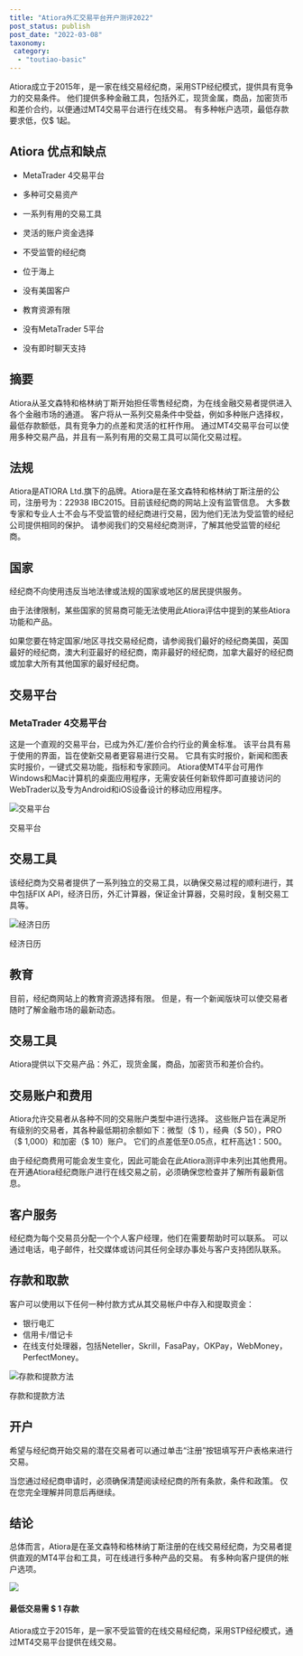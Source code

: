 ```yaml
---
title: "Atiora外汇交易平台开户测评2022"
post_status: publish
post_date: "2022-03-08"
taxonomy:
 category: 
  - "toutiao-basic"
---
```


Atiora成立于2015年，是一家在线交易经纪商，采用STP经纪模式，提供具有竞争力的交易条件。 他们提供多种金融工具，包括外汇，现货金属，商品，加密货币和差价合约，以便通过MT4交易平台进行在线交易。 有多种帐户选项，最低存款要求低，仅$ 1起。

## Atiora 优点和缺点

- MetaTrader 4交易平台
    
- 多种可交易资产
    
- 一系列有用的交易工具
    
- 灵活的账户资金选择
    
- 不受监管的经纪商
    
- 位于海上
    
- 没有美国客户
    
- 教育资源有限
    
- 没有MetaTrader 5平台
    
- 没有即时聊天支持
    

## 摘要

Atiora从圣文森特和格林纳丁斯开始担任零售经纪商，为在线金融交易者提供进入各个金融市场的通道。 客户将从一系列交易条件中受益，例如多种账户选择权，最低存款额低，具有竞争力的点差和灵活的杠杆作用。 通过MT4交易平台可以使用多种交易产品，并且有一系列有用的交易工具可以简化交易过程。

## 法规

Atiora是ATIORA Ltd.旗下的品牌。Atiora是在圣文森特和格林纳丁斯注册的公司，注册号为：22938 IBC2015。目前该经纪商的网站上没有监管信息。 大多数专家和专业人士不会与不受监管的经纪商进行交易，因为他们无法为受监管的经纪公司提供相同的保护。 请参阅我们的交易经纪商测评，了解其他受监管的经纪商。

## 国家

经纪商不向使用违反当地法律或法规的国家或地区的居民提供服务。

由于法律限制，某些国家的贸易商可能无法使用此Atiora评估中提到的某些Atiora功能和产品。

如果您要在特定国家/地区寻找交易经纪商，请参阅我们最好的经纪商美国，英国最好的经纪商，澳大利亚最好的经纪商，南非最好的经纪商，加拿大最好的经纪商或加拿大所有其他国家的最好经纪商。

## 交易平台

### **MetaTrader 4交易平台**

这是一个直观的交易平台，已成为外汇/差价合约行业的黄金标准。 该平台具有易于使用的界面，旨在使新交易者更容易进行交易。 它具有实时报价，新闻和图表实时报价，一键式交易功能，指标和专家顾问。 Atiora使MT4平台可用作Windows和Mac计算机的桌面应用程序，无需安装任何新软件即可直接访问的WebTrader以及专为Android和iOS设备设计的移动应用程序。

![交易平台](https://cdn.fendou.la/funstoutiao/2020/11/Atiora-Review-Trading-Platform.jpg "交易平台")

交易平台

## 交易工具

该经纪商为交易者提供了一系列独立的交易工具，以确保交易过程的顺利进行，其中包括FIX API，经济日历，外汇计算器，保证金计算器，交易时段，复制交易工具等。

![经济日历](https://cdn.fendou.la/funstoutiao/2020/11/Atiora-Review-Economic-Calendar.jpg "经济日历")

经济日历

## 教育

目前，经纪商网站上的教育资源选择有限。 但是，有一个新闻版块可以使交易者随时了解金融市场的最新动态。

## 交易工具

Atiora提供以下交易产品：外汇，现货金属，商品，加密货币和差价合约。

## 交易账户和费用

Atiora允许交易者从各种不同的交易账户类型中进行选择。 这些账户旨在满足所有级别的交易者，其各种最低期初余额如下：微型（$ 1），经典（$ 50），PRO（$ 1,000）和加密（$ 10）账户。 它们的点差低至0.05点，杠杆高达1：500。

由于经纪商费用可能会发生变化，因此可能会在此Atiora测评中未列出其他费用。 在开通Atiora经纪商账户进行在线交易之前，必须确保您检查并了解所有最新信息。

## 客户服务

经纪商为每个交易员分配一个个人客户经理，他们在需要帮助时可以联系。 可以通过电话，电子邮件，社交媒体或访问其任何全球办事处与客户支持团队联系。

## 存款和取款

客户可以使用以下任何一种付款方式从其交易帐户中存入和提取资金：

- 银行电汇
- 信用卡/借记卡
- 在线支付处理器，包括Neteller，Skrill，FasaPay，OKPay，WebMoney，PerfectMoney。

![存款和提款方法](https://cdn.fendou.la/funstoutiao/2020/11/Atiora-Review-Deposit-and-Withdrawal-Methods--1024x129.jpg "存款和提款方法")

存款和提款方法

## 开户

希望与经纪商开始交易的潜在交易者可以通过单击“注册”按钮填写开户表格来进行交易。

当您通过经纪商申请时，必须确保清楚阅读经纪商的所有条款，条件和政策。 仅在您完全理解并同意后再继续。

## 结论

总体而言，Atiora是在圣文森特和格林纳丁斯注册的在线交易经纪商，为交易者提供直观的MT4平台和工具，可在线进行多种产品的交易。 有多种向客户提供的帐户选项。

![](https://cdn.fendou.la/funstoutiao/2020/11/Atiora-Logo.png)

#### 最低交易需 **$ 1** 存款

Atiora成立于2015年，是一家不受监管的在线交易经纪商，采用STP经纪模式，通过MT4交易平台提供在线交易。
